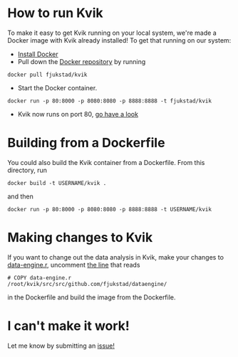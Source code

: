 # How to run Kvik

To make it easy to get Kvik running on your local system, we're made a Docker
image with Kvik already installed! To get that running on our system: 

- [Install Docker](https://docs.docker.com/installation)
- Pull down the [Docker repository](https://registry.hub.docker.com/u/fjukstad/kvik/) by running
```
docker pull fjukstad/kvik
```
- Start the Docker container. 
```
docker run -p 80:8000 -p 8080:8080 -p 8888:8888 -t fjukstad/kvik
```
- Kvik now runs on port 80, [go have a look](http://localhost)


# Building from a Dockerfile
You could also build the Kvik container from a Dockerfile. From this directory,
run

```
docker build -t USERNAME/kvik .
```

and then

```
docker run -p 80:8000 -p 8080:8080 -p 8888:8888 -t USERNAME/kvik
```

# Making changes to Kvik 
If you want to change out the data analysis in Kvik, make your changes to
[data-engine.r](data-engine.r),  uncomment [the line](https://github.com/fjukstad/kvik/blob/187c60d60216203318538f946275d438203cba74/src/docker/Dockerfile#L99) that reads 

```
# COPY data-engine.r /root/kvik/src/src/github.com/fjukstad/dataengine/
```

in the Dockerfile and build the image from the Dockerfile. 

# I can't make it work! 
Let me know by submitting an [issue!](https://github.com/fjukstad/kvik/issues) 
